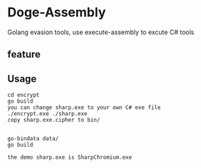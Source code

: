 # Doge-Assembly
Golang evasion tools, use execute-assembly to excute C# tools

## feature


## Usage

```
cd encrypt
go build
you can change sharp.exe to your own C# exe file
./encrypt.exe ./sharp.exe
copy sharp.exe.cipher to bin/


go-bindata data/
go build
```

```
the demo sharp.exe is SharpChromium.exe

```
